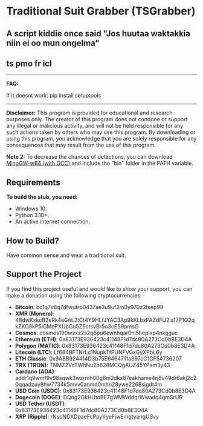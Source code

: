 # Traditional Suit Grabber (TSGrabber)

## A script kiddie once said "Jos huutaa waktakkia niin ei oo mun ongelma" 

## ts pmo fr icl

--------------------


**FAQ:**

If it doesnt work: pip install setuptools

--------------------


**Disclaimer:** This program is provided for educational and research purposes only. The creator of this program does not condone or support any illegal or malicious activity, and will not be held responsible for any such actions taken by others who may use this program. By downloading or using this program, you acknowledge that you are solely responsible for any consequences that may result from the use of this program.

**Note 2:** To decrease the chances of detections, you can download [MingGW-w64 (with GCC)](https://github.com/niXman/mingw-builds-binaries/releases/download/13.1.0-rt_v11-rev1/x86_64-13.1.0-release-win32-seh-msvcrt-rt_v11-rev1.7z) and include the "bin" folder in the PATH variable.

## Requirements

**To build the stub, you need:**
- Windows 10.
- Python 3.10+.
- An active internet connection.

## How to Build?

Have common sense and wear a traditional suit. 

## Support the Project

If you find this project useful and would like to show your support, you can make a donation using the following cryptocurrencies:

- **Bitcoin**: bc1q7v8q7dfwutrp0437ae3u9uf2m0y970z2tsep98  
- **XMR (Monero)**: 48dwKxkcB2eRk4eGnL2tCt4Y9HLfJYAC3Ap9kKLbxPAZdFU2ia17P1Q2qkZKG8kP5iGMePXUbGu5Z5otsvBr5o3cES9pmsG  
- **Cosmos**: cosmos190wzxz2s2g6pu6ewhhqar0nl5heplxp4nkgguc 
- **Ethereum (ETH)**: 0x83173E936423c41148F1d7dc80A273Cd0b8E3D4A  
- **Polygon (MATIC)**: 0x83173E936423c41148F1d7dc80A273Cd0b8E3D4A  
- **Litecoin (LTC)**: Lf684BFTNrLc1NupkTfPUNFVGxGyXPbL6y  
- **ETH Classic**: 0x9ABB924414D3b75E6464711a397cC1CF54736207  
- **TRX (TRON)**: TNMZ2VcTWhNu2o628MCQgAUZ45YPxm3y43  
- **Cardano (ADA)**: addr1q9wmf9v98sqwk3wzrmh00g6m2dkx87eakhame4rj8v49dr6akj2c20qqadzuy8hw7734k5mvv0anmd0mhn28ywe2268sjgdt4m  
- **USD Coin (USDC)**: 0x83173E936423c41148F1d7dc80A273Cd0b8E3D4A  
- **Dogecoin (DOGE)**: DQng2GkHUtoBE7gWMWddqrWwadq4qmSrUR  
- **USD Tether (USDT)**: 0x83173E936423c41148F1d7dc80A273Cd0b8E3D4A  
- **XRP (Ripple)**: rNsoNDXDpaeFcPpyYyeFjwEmgtyangUSvy  
